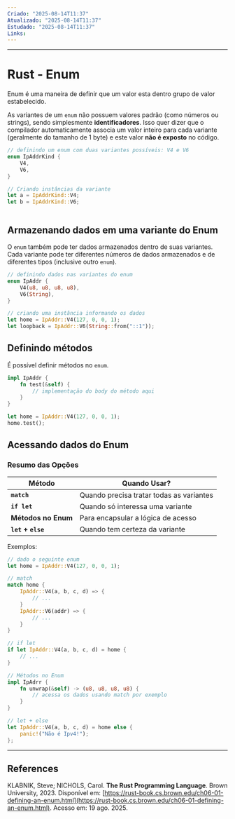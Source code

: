 ```yaml
---
Criado: "2025-08-14T11:37"
Atualizado: "2025-08-14T11:37"
Estudado: "2025-08-14T11:37"
Links:
---
```

---
# Rust - Enum

Enum é uma maneira de definir que um valor esta dentro grupo de valor estabelecido.

As variantes de um `enum` não possuem valores padrão (como números ou strings), sendo simplesmente **identificadores**. Isso quer dizer que o compilador automaticamente associa um valor inteiro para cada variante (geralmente do tamanho de 1 byte) e este valor **não é exposto** no código.

```rust
// definindo um enum com duas variantes possíveis: V4 e V6
enum IpAddrKind {
	V4,
	V6,
}

// Criando instâncias da variante
let a = IpAddrKind::V4;
let b = IpAddrKind::V6;



```

## Armazenando dados em uma variante do Enum

O `enum` também pode ter dados armazenados dentro de suas variantes. Cada variante pode ter diferentes números de dados armazenados e de diferentes tipos (inclusive outro `enum`).

```rust
// definindo dados nas variantes do enum
enum IpAddr {
	V4(u8, u8, u8, u8),
	V6(String),
}

// criando uma instância informando os dados
let home = IpAddr::V4(127, 0, 0, 1);
let loopback = IpAddr::V6(String::from("::1"));
```

## Definindo métodos

É possível definir métodos no `enum`.

```rust
impl IpAddr {
	fn test(&self) {
		// implementação do body do método aqui
	}
}

let home = IpAddr::V4(127, 0, 0, 1);
home.test();
```

## Acessando dados do Enum

### **Resumo das Opções**

| Método              | Quando Usar?                             |
| ------------------- | ---------------------------------------- |
| **`match`**         | Quando precisa tratar todas as variantes |
| **`if let`**        | Quando só interessa uma variante         |
| **Métodos no Enum** | Para encapsular a lógica de acesso       |
| **`let` + `else`**  | Quando tem certeza da variante           |
Exemplos:

```rust
// dado o seguinte enum
let home = IpAddr::V4(127, 0, 0, 1);

// match
match home {
	IpAddr::V4(a, b, c, d) => {
		// ...
	}
	IpAddr::V6(addr) => {
		// ...
	}
}

// if let
if let IpAddr::V4(a, b, c, d) = home {
	// ...
}

// Métodos no Enum
impl IpAdrr {
	fn unwrap(&self) -> (u8, u8, u8, u8) {
		// acessa os dados usando match por exemplo
	}
}

// let + else
let IpAddr::V4(a, b, c, d) = home else {
	panic!("Não é Ipv4!");
};

```



---
## References

KLABNIK, Steve; NICHOLS, Carol. **The Rust Programming Language**. Brown University, 2023. Disponível em: [https://rust-book.cs.brown.edu/ch06-01-defining-an-enum.html](https://rust-book.cs.brown.edu/ch06-01-defining-an-enum.html). Acesso em: 19 ago. 2025.